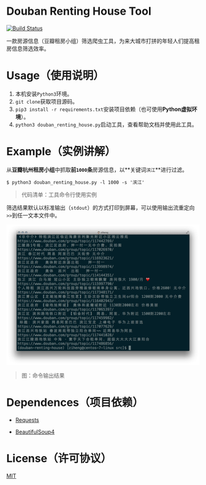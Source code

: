 # Douban Renting House Tool

[![Build Status](https://travis-ci.org/zihengCat/douban-renting-house-tool.svg?branch=master)](https://travis-ci.org/zihengCat/douban-renting-house-tool)

一款房源信息（豆瓣租房小组）筛选爬虫工具，为来大城市打拼的年轻人们提高租房信息筛选效率。

# Usage（使用说明）

1. 本机安装`Python3`环境。
2. `git clone`获取项目源码。
3. `pip3 install -r requirements.txt`安装项目依赖（也可使用**Python虚拟环境**）。
4. `python3 douban_renting_house.py`启动工具，查看帮助文档并使用此工具。

# Example（实例讲解）

从**豆瓣杭州租房小组**中抓取**前`1000`条**房源信息，以**关键词`滨江`**进行过滤。

```
$ python3 douban_renting_house.py -l 1000 -s '滨江'
```
> 代码清单：工具命令行使用实例

筛选结果默认以标准输出（`stdout`）的方式打印到屏幕，可以使用输出流重定向`>>`到任一文本文件中。

![demo](./docs/demo.png)

> 图：命令输出结果

# Dependences（项目依赖）

- [Requests](https://github.com/requests/requests)

- [BeautifulSoup4](https://www.crummy.com/software/BeautifulSoup/)

# License（许可协议）

[MIT](./LICENSE)

